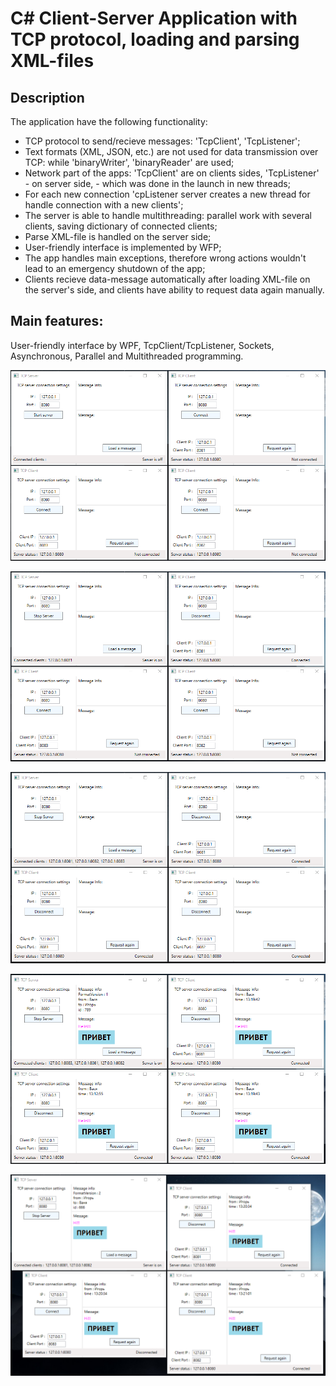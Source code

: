 # C# Client-Server Application with TCP protocol, loading and parsing XML-files

## Description
The application have the following functionality:
- TCP protocol to send/recieve messages: 'TcpClient', 'TcpListener';
- Text formats (XML, JSON, etc.) are not used for data transmission over TCP: while 'binaryWriter', 'binaryReader' are used;
- Network part of the apps: 'TcpClient' are on clients sides, 'TcpListener' - on server side, - which was done in the launch in new threads;
- For each new connection 'cpListener server creates a new thread for handle connection with a new clients';
- The server is able to handle multithreading: parallel work with several clients, saving dictionary of connected clients;
- Parse XML-file is handled on the server side;
- User-friendly interface is implemented by WFP;
- The app handles main exceptions, therefore wrong actions wouldn't lead to an emergency shutdown of the app;
- Clients recieve data-message automatically after loading XML-file on the server's side, and clients have ability to request data again manually.

## Main features:
User-friendly interface by WPF, TcpClient/TcpListener, Sockets, Asynchronous, Parallel and Multithreaded programming.

![Not_connected.png](materials%2Fpictures%2FNot_connected.png)

![1_connected.png](materials%2Fpictures%2F1_connected.png)

![All_connected.png](materials%2Fpictures%2FAll_connected.png)

![Send_message.png](materials%2Fpictures%2FSend_message.png)

![Send_new_message_Request_again.png](materials%2Fpictures%2FSend_new_message_Request_again.png)
